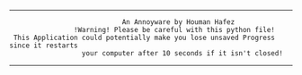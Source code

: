   ________________________________________________________________________________________
                                An Annoyware by Houman Hafez
                    !Warning! Please be careful with this python file!
     This Application could potentially make you lose unsaved Progress since it restarts
                      your computer after 10 seconds if it isn't closed!
          
   _______________________________________________________________________________________
